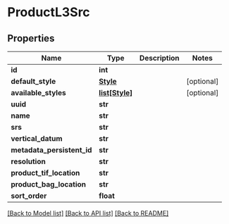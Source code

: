 # ProductL3Src

## Properties
Name | Type | Description | Notes
------------ | ------------- | ------------- | -------------
**id** | **int** |  | 
**default_style** | [**Style**](Style.md) |  | [optional] 
**available_styles** | [**list[Style]**](Style.md) |  | [optional] 
**uuid** | **str** |  | 
**name** | **str** |  | 
**srs** | **str** |  | 
**vertical_datum** | **str** |  | 
**metadata_persistent_id** | **str** |  | 
**resolution** | **str** |  | 
**product_tif_location** | **str** |  | 
**product_bag_location** | **str** |  | 
**sort_order** | **float** |  | 

[[Back to Model list]](../README.md#documentation-for-models) [[Back to API list]](../README.md#documentation-for-api-endpoints) [[Back to README]](../README.md)


